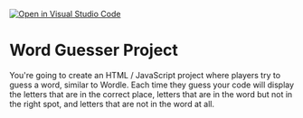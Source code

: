 [![Open in Visual Studio Code](https://classroom.github.com/assets/open-in-vscode-f059dc9a6f8d3a56e377f745f24479a46679e63a5d9fe6f495e02850cd0d8118.svg)](https://classroom.github.com/online_ide?assignment_repo_id=6725471&assignment_repo_type=AssignmentRepo)
# Word Guesser Project

You're going to create an HTML / JavaScript project where players try to guess a word, similar to Wordle. Each time they guess your code will display the letters that are in the correct place, letters that are in the word but not in the right spot, and letters that are not in the word at all. 
